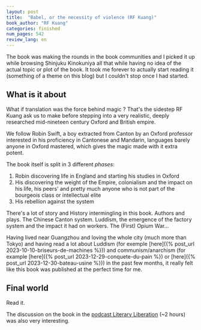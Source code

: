 ```yaml
---
layout: post
title:  "Babel, or the necessity of violence (RF Kuang)"
book_author: "RF Kuang"
categories: finished
num_pages: 542
review_lang: en
---
```


The book was making the rounds in the book communities and I picked it up while browsing Shinjuku Kinokuniya all that while having no idea of the actual topic or plot of the book. It took me forever to actually start reading it (something of a theme on this blog) but I couldn't stop once I had started.

## What is it about

What if translation was the force behind magic ? That's the sidestep RF Kuang ask us to make before stepping into a very realistic, deeply researched mid-nineteen century Oxford and British empire.

We follow Robin Swift, a boy extracted from Canton by an Oxford professor interested in his proficiency in Cantonese and Mandarin, languages barely anyone in Oxford mastered, which gives the magic made with it extra potent.

The book itself is split in 3 different *phases*:

1. Robin discovering life in England and starting his studies in Oxford
2. His discovering the weight of the Empire, colonialism and the impact on his life, his peers' and pretty much anyone who is not part of the bourgeois class or intellectual elite
3. His rebellion against the system

There's a lot of story and History intermingling in this book. Authors and plays. The Chinese Canton system. Luddism, the emergence of the factory system and the impact it had on workers. The (First) Opium War...

Having lived near Guangzhou and loving the whole city (much more than Tokyo) and having read a lot about Luddism (for exemple [here]({% post_url 2023-10-10-briseurs-de-machines %})) and communism/anarchism (for example [here]({% post_url 2023-12-29-conquete-du-pain %}) or [here]({% post_url 2023-12-30-bateau-usine %})) in the past few months, it really felt like this book was published at the perfect time for me.

## Final world

Read it.

The discussion on the book in the [podcast Literary Liberation](https://piped.video/watch?v=Hb9I5xutYws) (~2 hours) was also very interesting.